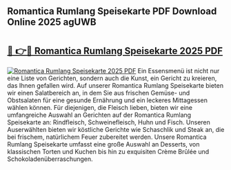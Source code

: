## Romantica Rumlang Speisekarte PDF Download Online 2025 agUWB

# <h2><a href="http://gca69pq.nevu.top/?p=Romantica+Rumlang+Speisekarte">🔗 👉🔴 Romantica Rumlang Speisekarte 2025 PDF</a></h2>

[![Romantica Rumlang Speisekarte 2025 PDF](https://i.imgur.com/dBaPXMq.png)](http://gca69pq.nevu.top/?p=Romantica+Rumlang+Speisekarte)
Ein Essensmenü ist nicht nur eine Liste von Gerichten, sondern auch die Kunst, ein Gericht zu kreieren, das Ihnen gefallen wird. Auf unserer Romantica Rumlang Speisekarte bieten wir einen Salatbereich an, in dem Sie aus frischen Gemüse- und Obstsalaten für eine gesunde Ernährung und ein leckeres Mittagessen wählen können. Für diejenigen, die Fleisch lieben, bieten wir eine umfangreiche Auswahl an Gerichten auf der Romantica Rumlang Speisekarte an: Rindfleisch, Schweinefleisch, Huhn und Fisch. Unseren Auserwählten bieten wir köstliche Gerichte wie Schaschlik und Steak an, die bei frischem, natürlichem Feuer zubereitet werden. Unsere Romantica Rumlang Speisekarte umfasst eine große Auswahl an Desserts, von klassischen Torten und Kuchen bis hin zu exquisiten Crème Brûlée und Schokoladenüberraschungen.
